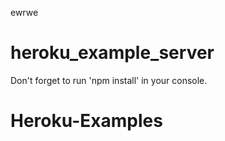 ewrwe
# heroku_example_server

Don't forget to run 'npm install' in your console.
# Heroku-Examples
